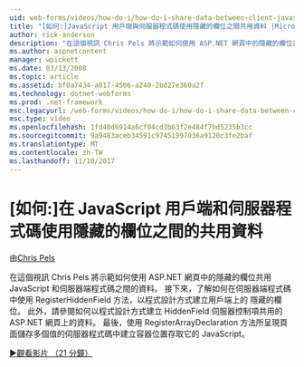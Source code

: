 ```yaml
---
uid: web-forms/videos/how-do-i/how-do-i-share-data-between-client-javascript-and-server-code-using-a-hidden-field
title: "[如何:]JavaScript 用戶端與伺服器程式碼使用隱藏的欄位之間共用資料 |Microsoft 文件"
author: rick-anderson
description: "在這個視訊 Chris Pels 將示範如何使用 ASP.NET 網頁中的隱藏的欄位共用 JavaScript 和伺服器端程式碼之間的資料。 接下來，深入了解如何 t..."
ms.author: aspnetcontent
manager: wpickett
ms.date: 03/13/2008
ms.topic: article
ms.assetid: bf0a7434-a017-4506-a240-2bd27e360a2f
ms.technology: dotnet-webforms
ms.prod: .net-framework
msc.legacyurl: /web-forms/videos/how-do-i/how-do-i-share-data-between-client-javascript-and-server-code-using-a-hidden-field
msc.type: video
ms.openlocfilehash: 1fd40d6914a6cf04cd3b63f2e484f7bd5235b3cc
ms.sourcegitcommit: 9a9483aceb34591c97451997036a9120c3fe2baf
ms.translationtype: MT
ms.contentlocale: zh-TW
ms.lasthandoff: 11/10/2017
---
```

<a name="how-do-i-share-data-between-client-javascript-and-server-code-using-a-hidden-field"></a>[如何:]在 JavaScript 用戶端和伺服器程式碼使用隱藏的欄位之間的共用資料
====================
由[Chris Pels](https://twitter.com/chrispels)

在這個視訊 Chris Pels 將示範如何使用 ASP.NET 網頁中的隱藏的欄位共用 JavaScript 和伺服器端程式碼之間的資料。 接下來，了解如何在伺服器端程式碼中使用 RegisterHiddenField 方法，以程式設計方式建立用戶端上的 隱藏的欄位。 此外，請參閱如何以程式設計方式建立 HiddenField 伺服器控制項共用的 ASP.NET 網頁上的資料。 最後，使用 RegisterArrayDeclaration 方法所呈現頁面儲存多個值的伺服器程式碼中建立容器位置存取它的 JavaScript。

[&#9654;觀看影片 （21 分鐘）](https://channel9.msdn.com/Blogs/ASP-NET-Site-Videos/how-do-i-share-data-between-client-javascript-and-server-code-using-a-hidden-field)
